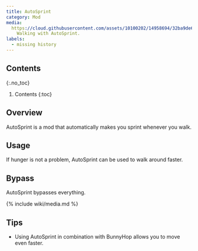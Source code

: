 ```yaml
---
title: AutoSprint
category: Mod
media:
  https://cloud.githubusercontent.com/assets/10100202/14958694/32ba9de6-108c-11e6-8d20-cbcfd94315a8.jpg: |
    Walking with AutoSprint.
labels:
  - missing history
---
```

## Contents
{:.no_toc}
1. Contents
{:toc}

## Overview
AutoSprint is a mod that automatically makes you sprint whenever you walk.

## Usage
If hunger is not a problem, AutoSprint can be used to walk around faster.

## Bypass
AutoSprint bypasses everything.

{% include wiki/media.md %}

## Tips
- Using AutoSprint in combination with BunnyHop allows you to move even faster.

